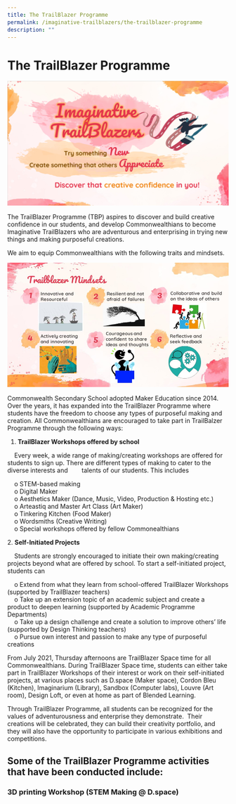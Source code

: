 ```yaml
---
title: The TrailBlazer Programme
permalink: /imaginative-trailblazers/the-trailblazer-programme
description: ""
---
```

The TrailBlazer Programme
=========================

![](/images/Imaginative%20Trailblazers/00%20Imaginative%20Trailblazer.png)

The TrailBlazer Programme (TBP) aspires to discover and build creative confidence in our students, and develop Commonwealthians to become Imaginative TrailBlazers who are adventurous and enterprising in trying new things and making purposeful creations.

  

We aim to equip Commonwealthians with the following traits and mindsets.

![](/images/Imaginative%20Trailblazers/00%20TrailBlazer%20Mindsets.jpg)


Commonwealth Secondary School adopted Maker Education since 2014. Over the years, it has expanded into the TrailBlazer Programme where students have the freedom to choose any types of purposeful making and creation. All Commonwealthians are encouraged to take part in TrailBalzer Programme through the following ways:  
  

1.  **TrailBlazer Workshops offered by school**

    Every week, a wide range of making/creating workshops are offered for students to sign up. There are different types of making to cater to the diverse interests and        talents of our students. This includes

    o STEM-based making<br>
    o Digital Maker<br>
    o Aesthetics Maker (Dance, Music, Video, Production & Hosting etc.)<br>
    o Arteastiq and Master Art Class (Art Maker)<br>
    o Tinkering Kitchen (Food Maker)<br>
    o Wordsmiths (Creative Writing)<br>
    o Special workshops offered by fellow Commonealthians

  

2. **Self-Initiated Projects**

    Students are strongly encouraged to initiate their own making/creating projects beyond what are offered by school. To start a self-initiated project, students can

    o Extend from what they learn from school-offered TrailBlazer Workshops (supported by TrailBlazer teachers)<br>
    o Take up an extension topic of an academic subject and create a product to deepen learning (supported by Academic Programme Departments)<br>
    o Take up a design challenge and create a solution to improve others’ life (supported by Design Thinking teachers)<br>
    o Pursue own interest and passion to make any type of purposeful creations  

  

From July 2021, Thursday afternoons are TrailBlazer Space time for all Commonwealthians. During TrailBlazer Space time, students can either take part in TrailBlazer Workshops of their interest or work on their self-initiated projects, at various places such as D.space (Maker space), Cordon Bleu (Kitchen), Imaginarium (Library), Sandbox (Computer labs), Louvre (Art room), Design Loft, or even at home as part of Blended Learning.  

  

Through TrailBlazer Programme, all students can be recognized for the values of adventurousness and enterprise they demonstrate.  Their creations will be celebrated, they can build their creativity portfolio, and they will also have the opportunity to participate in various exhibitions and competitions.

  

  

  

Some of the TrailBlazer Programme activities that have been conducted include:
------------------------------------------------------------------------------

### 3D printing Workshop (STEM Making @ D.space)